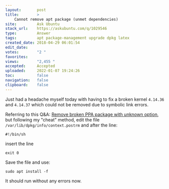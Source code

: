 ```yaml
---
layout:       post
title:        >
    Cannot remove apt package (unmet dependencies)
site:         Ask Ubuntu
stack_url:    https://askubuntu.com/q/1029546
type:         Answer
tags:         apt package-management upgrade dpkg latex
created_date: 2018-04-29 06:01:54
edit_date:    
votes:        "2 "
favorites:    
views:        "2,455 "
accepted:     Accepted
uploaded:     2022-01-07 19:24:26
toc:          false
navigation:   false
clipboard:    false
---
```


Just had a headache myself today with having to fix a broken kernel `4.14.36` and `4.14.37` which could not be removed due to symbolic link errors.

Referring to this Q&A: [Remove broken PPA package with unknown option][1], but following my "cheat" method, edit the file `/var/lib/dpkg/info/context.postrm` and after the line:

``` 
#!/bin/sh

```

insert the line

``` 
exit 0

```

Save the file and use:

``` 
sudo apt install -f

```

It should run without any errors now.


  [1]: https://askubuntu.com/questions/816314/remove-broken-ppa-package-with-unknown-option/816318
